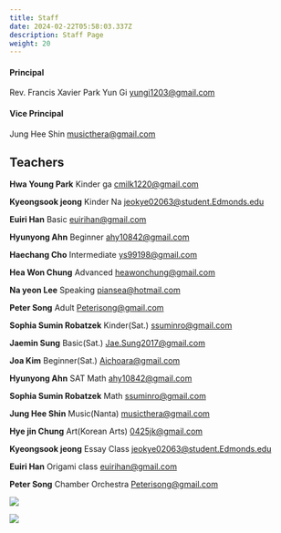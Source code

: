 ```yaml
---
title: Staff
date: 2024-02-22T05:58:03.337Z
description: Staff Page
weight: 20
---
```



#### **Principal**

Rev. Francis Xavier Park Yun Gi 	               yungi1203@gmail.com

#### **Vice Principal**	

Jung Hee Shin	                                       musicthera@gmail.com



## **Teachers**



**Hwa Young Park**	              Kinder ga	                         cmilk1220@gmail.com

**Kyeongsook jeong**	      Kinder Na	                         jeokye02063@student.Edmonds.edu

**Euiri Han**	                      Basic	                                 euirihan@gmail.com

**Hyunyong Ahn**	              Beginner	                         ahy10842@gmail.com

**Haechang Cho**	              Intermediate	                         ys99198@gmail.com

**Hea Won Chung**	              Advanced	                         heawonchung@gmail.com

**Na yeon Lee**	              Speaking	                         piansea@hotmail.com

**Peter Song**	                      Adult                                    Peterisong@gmail.com

**Sophia Sumin Robatzek**     Kinder(Sat.)	                         ssuminro@gmail.com 

**Jaemin Sung**	              Basic(Sat.)	                         Jae.Sung2017@gmail.com

**Joa Kim**	                      Beginner(Sat.)	                 Aichoara@gmail.com

**Hyunyong Ahn**	              SAT Math	                         ahy10842@gmail.com

**Sophia Sumin Robatzek**	      Math	                                 ssuminro@gmail.com 

**Jung Hee Shin**	              Music(Nanta)	                         musicthera@gmail.com

**Hye jin Chung**	              Art(Korean Arts)	                 0425jk@gmail.com

**Kyeongsook jeong**	      Essay Class 	                         jeokye02063@student.Edmonds.edu

**Euiri Han**	                      Origami class  	                 euirihan@gmail.com

**Peter Song**	                      Chamber Orchestra 	                 Peterisong@gmail.com

![](/img/교사사진.jpg)

![](/img/조직도.png)
